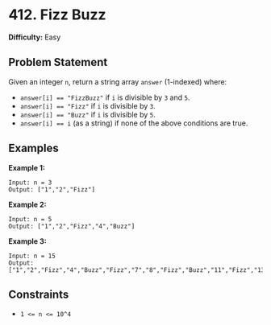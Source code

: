 # 412. Fizz Buzz

**Difficulty:** Easy

## Problem Statement

Given an integer `n`, return a string array `answer` (1-indexed) where:
* `answer[i] == "FizzBuzz"` if `i` is divisible by `3` and `5`.
* `answer[i] == "Fizz"` if `i` is divisible by `3`.
* `answer[i] == "Buzz"` if `i` is divisible by `5`.
* `answer[i] == i` (as a string) if none of the above conditions are true.

## Examples

**Example 1:**
```
Input: n = 3
Output: ["1","2","Fizz"]
```

**Example 2:**
```
Input: n = 5
Output: ["1","2","Fizz","4","Buzz"]
```

**Example 3:**
```
Input: n = 15
Output: ["1","2","Fizz","4","Buzz","Fizz","7","8","Fizz","Buzz","11","Fizz","13","14","FizzBuzz"]
```

## Constraints

* `1 <= n <= 10^4`
